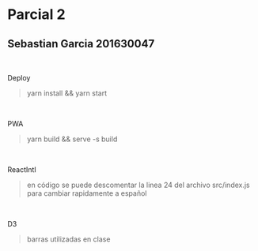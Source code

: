 # Parcial 2 
## Sebastian Garcia 201630047

<br/>

Deploy

> yarn install && yarn start

<br/>

PWA

> yarn build && serve -s build


<br/>

ReactIntl

> en código se puede descomentar la linea 24 del archivo src/index.js para cambiar rapidamente a español


<br/>

D3

> barras utilizadas en clase
